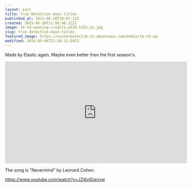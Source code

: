 ```yaml
---
layout: post
title: True Detective main titles
published_at: 2015-06-30T19:07:12Z
created: 2015-06-30T11:08:40.122Z
image: 14-td-opening-credits.w529.h352.2x.jpg
slug: true-detective-main-titles
featured_image: https://wintermuteclub.s3.amazonaws.com/media/14-td-opening-credits.w529.h352.2x.jpg
modified: 2016-05-04T21:38:12.597Z
---
```

Made by Elastic again. Maybe even better then the first season's.

<iframe src="https://player.vimeo.com/video/130162828?color=404A6C&title=0&byline=0&portrait=0" width="600" height="337" frameborder="0" webkitallowfullscreen mozallowfullscreen allowfullscreen></iframe>

The song is "Nevermind" by Leonard Cohen:

https://www.youtube.com/watch?v=JZi6yIDwnxw
